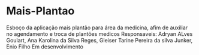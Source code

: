 # Mais-Plantao
Esboço da aplicação mais plantão para área da medicina, afim de auxiliar no agendamento e troca de plantões medicos
Responsaveis: Adryan ALves Goulart, Ana Karolina da Silva Reges, Gleiser Tarine Pereira da silva Junker, Enio Filho 
Em desenvolvimento
